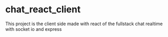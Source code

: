 # chat_react_client

This project is the client side made with react of the fullstack chat realtime with socket io and express
